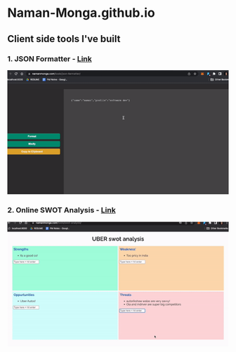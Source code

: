 # Naman-Monga.github.io

## Client side tools I've built

### 1. JSON Formatter - [Link](https://www.namanmonga.com/tools/json-formatter)
![Online JSON Formatter](https://github.com/Naman-Monga/Naman-Monga.github.io/blob/main/tools/json-formatter/jsonformatter_demo.gif)

### 2. Online SWOT Analysis - [Link](https://www.namanmonga.com/tools/swot-analysis)
![SWOT Analysis Tool](https://github.com/Naman-Monga/Naman-Monga.github.io/blob/main/tools/swot-analysis/swotanalysis_demo.gif)
